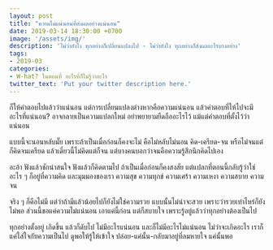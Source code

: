 ```yaml
---
layout: post
title: "ความไม่แน่นอนที่ส่งผลอย่างแน่นอน"
date: 2019-03-14 18:30:00 +0700
image: '/assets/img/'
description: 'ไม่ว่ายังไง ทุกอย่างก็เปลี่ยนแปลงไป - ไม่ว่ายังไง ทุกอย่างก็ส่งผลอะไรบางอย่าง'
tags:
- 2019-03
categories:
- W-hat? ในตอนที่ อะไรที่ก็ไม่รู้ว่าอะไร
twitter_text: 'Put your twitter description here.'
---
```

ก็ให้คำตอบไปแล้วว่าแน่นอน แต่การเปลี่ยนแปลงต่างหากคือความแน่นอน แล้วคำตอบที่ให้ไปจะมีอะไรที่แน่นอน? อาจกลายเป็นความแปลกใหม่ อย่าพยายามยืดถืออะไรไว้ แม้แต่คำตอบที่ตั้งไว้ว่าแน่นอน

แบบนี้จะนอนหลับมั๊ย เพราะถ้าเป็นเมื่อก่อนก็คงจะไม่ คือไม่หลับไม่นอน คิด-เครียด-จน หรือไม่จนแต่ก็คิดจนเครียด แล้วเดี๋ยวนี้ไม่คิดแต่ก็จน แต่บางคนบอกว่าจนคือความรู้สึกนึกคิดไปเอง

อะอ้า ฟังแล้วชักน่าสนใจ ฟังแล้วก็คิดตามไป ถ้าเป็นเมื่อก่อนก็คงสงสัย แต่แปลกที่ตอนนี้กลับรู้ว่าใช่ อะไร ๆ ก็อยู่ที่ความคิด และมุมมองของเรา ความสุข ความทุกข์ ความเศร้า ความเหงา ความสบาย ความจน

จริง ๆ ก็คือไม่มี แต่ว่าถ้ามีแล้วน้อยไปก็ยังไม่ใช่ความรวย แบบนั้นไม่น่าจะสวย เพราะว่ารวยเท่าไหร่ก็ยังไม่พอ ส่วนนี้ขอแค่ความไม่แน่นอน เอาแค่นี้ก่อน แต่ก็สบายใจ เพราะรู้อยู่แล้วว่าทุกอย่างต้องเป็นไป

ทุกอย่างตั้งอยู่ เกิดขึ้น แล้วก็ดับไป ไม่มีอะไรแน่นอน และก็ไม่มีอะไรไม่แน่นอน ไม่ว่าจะเกิดอะไร เราก็แค่ใส่ใจกับความเป็นไป ดูพอให้รู้ให้เข้าใจ ปล่อย-แค่นั้น-กลับมาอยู่ที่ลมหายใจ แค่นั้นพอ
